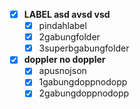 - [x] **LABEL asd avsd vsd**
  - [x] pindahlabel
  - [x] 2gabungfolder
  - [x] 3superbgabungfolder

- [x] **doppler no doppler**
  - [x] apusnojson
  - [x] 1gabungdoppnodopp
  - [x] 2gabungdoppnodopp
